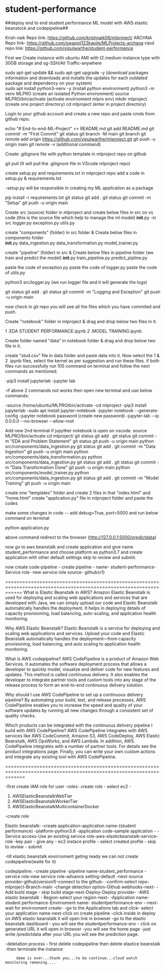 # student-performance
##deploy end to end student performance ML model with AWS elastic beanstock and codepipeline##

Krish naik Repo link: https://github.com/krishnaik06/mlproject/
ARCHNA Repo link- https://github.com/swapnil123kapile/MLProjects-archana
vipul repo link:  https://github.com/vipulwarthe/student-performance

First we Create instance with ubuntu AMI with t2.medium instance type with 30GB storage and sg-SSH/All Traffic-anywhere 

sudo apt-get update && sudo apt-get upgrade -y    (download packages information and downloads and installs the updates for each outdated package and dependency on 
       your system)  
sudo apt install python3-venv -y          (install python environment)
python3 -m venv MLPRO                     (create an isolated Python environment)
source MLPRO/bin/activate                 (activate envirnoment mlpro env)
mkdir mlproject                           (create one project directory)
cd mlproject                              (enter in project directory)

Login to your github account and create a new repo and paste cmds from github repo:

echo "# End-to-end-ML-Project" >> README.md
git add README.md
git commit -m "First Commit"
git status
git branch -M main
git branch
git remote add origin https://github.com/vipulwarthe/mlproject.git
git push -u origin main
git remote -v    (additional command)

Create .gitignore file with python template in mlproject repo on github

git pull                     (It will pull the .gitignore file in VScode mlproject repo)

create setup.py and requirements.txt in mlproject repo add a code in setup.py & requirements.txt

-setup.py will be responsible in creating my ML application as a package

pip install -r requirements.txt 
git status
git add .
git status
git commit -m "Setup"
git push -u origin main

Create src (source) folder in mlproject and create below files in src on vs code  (this is the source file which help to manage the ml model)
__init__.py               -in src
logger.py
exception.py
utils.py

create "components" (folder) in src folder & Create below files in components folder  
__init__.py
data_ingestion.py
data_transformation.py
model_trainer.py

create "pipeline" (folder) in src & Create below files in pipeline folder  (we train and predict the model)
__init__.py
train_pipeline.py
predict_pipline.py

paste the code of exception.py
paste the code of logger.py
paste the code of utils.py

python3 src/logger.py                (we run logger file and it will generate the logs)

git status
git add .
git status
git commit -m "Logging and Exception"
git push -u origin main

now check in git repo you will see all the files which you have commited and push.

Create "notebook" folder in mlproject & drag and drop below two files in it.

1 .EDA STUDENT PERFORMANCE.ipynb
2 .MODEL TRAINING.ipynb

Create folder named "data" in notebook folder & drag and drop below two file in it.

create "stud.csv" file in data folder and paste data into it.
Now select the 1 & 2 .ipynb files, select the kernel as per suggestion and run these files. if both files run successfully run 105 command on terminal and follow the next commands as mentioned.

-pip3 install jupyterlab
-jupyter lab

-if above 2 commands not works then open new terminal and use below commands:

-source /home/ubuntu/MLPRO/bin/activate
-cd mlproject
-pip3 install jupyterlab
-sudo apt install jupyter-notebook
-jupyter notebook --generate-config
-jupyter notebook password   (create new password)
-jupyter-lab --ip 0.0.0.0 --no-browser --allow-root  

Add new 2nd terminal if jupyther notebook is open on vscode.
source MLPRO/bin/activate
cd mlproject/ 
git status
git add .
git status
git commit -m "EDA and Problem Statement"
git status
git push -u origin main
python src/components/data_ingestion.py
git status
git add .
git commit -m "Data Ingestion"
git push -u origin main
python src/components/data_transformation.py
python src/components/data_ingestion.py
git status
git add .
git status
git commit -m "Data Transformation Done"
git push -u origin main
python src/components/model_trainer.py 
python src/components/data_ingestion.py
git status
git add .
git commit -m "Model Training"
git push -u origin main

create one "templates" folder and create 2 files in that "index.html" and "home.html"
create "application.py" file in mlproject folder and paste the codes
       
make some changes in code -- add debug=True, port=5000 and run below command on terminal

python application.py

above command redirect to the browser  (http://127.0.0.1:5000/predictdata)  

now go to aws beanstalk and create application and give name student_performance and choose platform as python3.7 and create application with other default settings skip to review and submit.

now create code-pipeline - create pipeline - name- student-performance- Service role- new service role
source- github(v1)

==================================================================================================================
What is Elastic Beanstalk in AWS?
Amazon Elastic Beanstalk is used for deploying and scaling web applications and services that are developed with Java, we can simply upload our code and Elastic Beanstalk automatically handles the deployment. It helps in deploying details of capacity provisioning, load balancing, auto-scaling, and application health monitoring.

Why AWS Elastic Beanstalk?
Elastic Beanstalk is a service for deploying and scaling web applications and services. Upload your code and Elastic Beanstalk automatically handles the deployment—from capacity provisioning, load balancing, and auto scaling to application health monitoring.

What is AWS codepipeline?
AWS CodePipeline is a product of Amazon Web Services. It automates the software deployment process that allows a developer to quickly model, visualize and deliver code for new features and updates. This method is called continuous delivery. It also enables the developer to integrate partner tools and custom tools into any stage of the release process to form an end-to-end continuous delivery solution.

Why should I use AWS CodePipeline to set up a continuous delivery pipeline?
By automating your build, test, and release processes, AWS CodePipeline enables you to increase the speed and quality of your software updates by running all new changes through a consistent set of quality checks.

Which products can be integrated with the continuous delivery pipeline I build with AWS CodePipeline?
AWS CodePipeline integrates with AWS services like AWS CodeCommit, Amazon S3, AWS CodeDeploy, AWS Elastic Beanstalk, AWS OpsWorks, and AWS Lambda. In addition, AWS CodePipeline integrates with a number of partner tools. For details see the product integrations page. Finally, you can write your own custom actions and integrate any existing tool with AWS CodePipeline. 

===================================================================================================================

-first create IAM role for user
-roles- create role - select ec2 - 

1) AWSElasticBeanstalkWebTier 
2) AWSElasticBeanstalkWorkerTier 
3) AWSElasticBeanstalkMulticontainerDocker

-create role

Elastic beanstalk: 
-create application-application name-(student performance)
-platform-python3.8
-application code-sample application -
-Service access-Use an existing service role-aws-elasticbeanstalk-service-role
-key pair - give any - ec2 instace profile - select created profile - skip to review - submit

-till elastic beanstalk envirnoment geting ready we can not create codepipeline(waite for it)

codepipeline:
-create pipeline -pipeline name-student_performance
-service role-new service role-advance setting-default
-next-source provider-github(version1)-connect to the github-
-confirm-select repo-mlproject-Branch-main
-change detection option-Github webhooks-next-
-Add build stage - skip build stage-next-Deploy-Deploy provider-
-AWS elastic beanstalk - Region-select your region-next-
-Application name-student performance-Envirnoment name- studentperformance-env --next- wait for envirnoment create-
-go to the Applications tab and click- select your application name-next-click on create pipeline
-click inside in deploy on AWS elastic beanstalk it will open link in browser
-go to the elastic beanstalk dashboard - you will see the studentperformance-env - click on generated URL it will open in browser
-you will see the home page -just write /predictdata after your URL you will see the prediction page.


-deletation process - first delete codepipeline then delete elastice beanstalk
-then terminate the instance

         demo is over...thank you...to be continue...cloud watch monitoring remaning....
